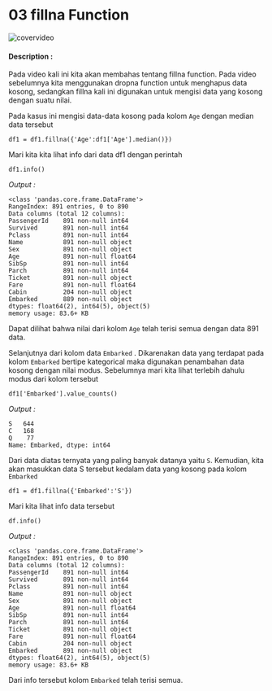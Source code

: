 # 03 fillna Function

![covervideo](http://bit.ly/makeaicovervideo)

#### **Description :**
Pada video kali ini kita akan membahas tentang fillna function. Pada video sebelumnya kita menggunakan dropna function untuk menghapus data kosong, sedangkan fillna kali ini digunakan untuk mengisi data yang kosong dengan suatu nilai. 

Pada kasus ini mengisi data-data kosong pada kolom ```Age``` dengan median data tersebut

```
df1 = df1.fillna({'Age':df1['Age'].median()})
```

Mari kita kita lihat info dari data df1 dengan perintah

```
df1.info()
```

*Output :*

```
<class 'pandas.core.frame.DataFrame'>
RangeIndex: 891 entries, 0 to 890
Data columns (total 12 columns):
PassengerId    891 non-null int64
Survived       891 non-null int64
Pclass         891 non-null int64
Name           891 non-null object
Sex            891 non-null object
Age            891 non-null float64
SibSp          891 non-null int64
Parch          891 non-null int64
Ticket         891 non-null object
Fare           891 non-null float64
Cabin          204 non-null object
Embarked       889 non-null object
dtypes: float64(2), int64(5), object(5)
memory usage: 83.6+ KB
```

Dapat dilihat bahwa nilai dari kolom ```Age``` telah terisi semua dengan data 891 data. 

Selanjutnya dari kolom data ```Embarked``` . Dikarenakan data yang terdapat pada kolom ```Embarked``` bertipe kategorical maka digunakan penambahan data kosong dengan nilai modus. Sebelumnya mari kita lihat terlebih dahulu modus dari kolom tersebut

```
df1['Embarked'].value_counts()
```

*Output :*

```
S   644
C   168
Q    77
Name: Embarked, dtype: int64
```

Dari data diatas ternyata yang paling banyak datanya yaitu ```S```. Kemudian, kita akan masukkan data S tersebut kedalam data yang kosong pada kolom ```Embarked```

```
df1 = df1.fillna({'Embarked':'S'})
```

Mari kita lihat info data tersebut

```
df.info()
```

*Output :*

```
<class 'pandas.core.frame.DataFrame'>
RangeIndex: 891 entries, 0 to 890
Data columns (total 12 columns):
PassengerId    891 non-null int64
Survived       891 non-null int64
Pclass         891 non-null int64
Name           891 non-null object
Sex            891 non-null object
Age            891 non-null float64
SibSp          891 non-null int64
Parch          891 non-null int64
Ticket         891 non-null object
Fare           891 non-null float64
Cabin          204 non-null object
Embarked       891 non-null object
dtypes: float64(2), int64(5), object(5)
memory usage: 83.6+ KB
``` 

Dari info tersebut kolom ```Embarked``` telah terisi semua. 